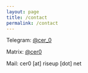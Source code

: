 ```yaml
---
layout: page
title: /contact
permalink: /contact
---
```


Telegram: [@cer_0](https://t.me/cer_0)

Matrix: [@cer0](https://matrix.to/#/@cer0:matrix.org)

Mail: cer0 [at] riseup [dot] net
